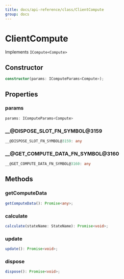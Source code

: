 ```yaml
---
title: docs/api-reference/class/ClientCompute
group: docs
---
```


# ClientCompute

Implements `ICompute<Compute>`

## Constructor

```ts
constructor(params: IComputeParams<Compute>);
```

## Properties

### params

```ts
params: IComputeParams<Compute>
```

### __@DISPOSE_SLOT_FN_SYMBOL@3159

```ts
__@DISPOSE_SLOT_FN_SYMBOL@3159: any
```

### __@GET_COMPUTE_DATA_FN_SYMBOL@3160

```ts
__@GET_COMPUTE_DATA_FN_SYMBOL@3160: any
```

## Methods

### getComputeData

```ts
getComputeData(): Promise<any>;
```

### calculate

```ts
calculate(stateName: StateName): Promise<void>;
```

### update

```ts
update(): Promise<void>;
```

### dispose

```ts
dispose(): Promise<void>;
```
